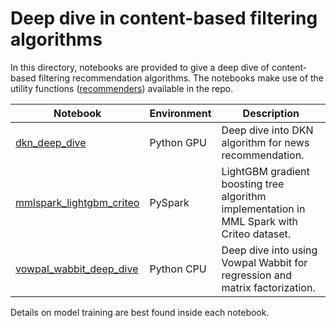 # Deep dive in content-based filtering algorithms

In this directory, notebooks are provided to give a deep dive of content-based filtering recommendation algorithms. The notebooks make use of the utility functions ([recommenders](../../recommenders)) available in the repo.

| Notebook | Environment | Description |
| --- | --- | --- |
| [dkn_deep_dive](dkn_deep_dive.ipynb) | Python GPU | Deep dive into DKN algorithm for news recommendation. |
| [mmlspark_lightgbm_criteo](mmlspark_lightgbm_criteo.ipynb) | PySpark | LightGBM gradient boosting tree algorithm implementation in MML Spark with Criteo dataset.
| [vowpal_wabbit_deep_dive](vowpal_wabbit_deep_dive.ipynb) | Python CPU | Deep dive into using Vowpal Wabbit for regression and matrix factorization.

Details on model training are best found inside each notebook.
